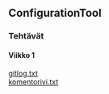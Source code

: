 ## ConfigurationTool

### Tehtävät

#### Viikko 1
[gitlog.txt](laskarit/viikko1/gitlog.txt)  
[komentorivi.txt](laskarit/viikko1/komentorivi.txt)